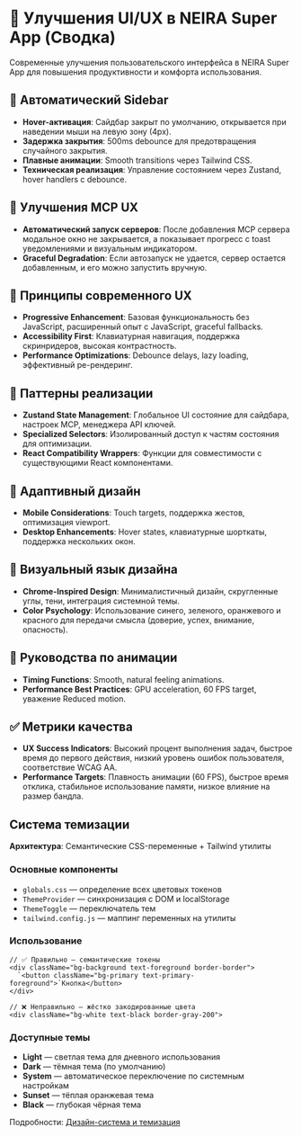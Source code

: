 # 🎨 Улучшения UI/UX в NEIRA Super App (Сводка)

Современные улучшения пользовательского интерфейса в NEIRA Super App для повышения продуктивности и комфорта использования.

## 🎨 Автоматический Sidebar

- **Hover-активация**: Сайдбар закрыт по умолчанию, открывается при наведении мыши на левую зону (4px).
- **Задержка закрытия**: 500ms debounce для предотвращения случайного закрытия.
- **Плавные анимации**: Smooth transitions через Tailwind CSS.
- **Техническая реализация**: Управление состоянием через Zustand, hover handlers с debounce.

## 🚀 Улучшения MCP UX

- **Автоматический запуск серверов**: После добавления MCP сервера модальное окно не закрывается, а показывает прогресс с toast уведомлениями и визуальным индикатором.
- **Graceful Degradation**: Если автозапуск не удается, сервер остается добавленным, и его можно запустить вручную.

## 🎯 Принципы современного UX

- **Progressive Enhancement**: Базовая функциональность без JavaScript, расширенный опыт с JavaScript, graceful fallbacks.
- **Accessibility First**: Клавиатурная навигация, поддержка скринридеров, высокая контрастность.
- **Performance Optimizations**: Debounce delays, lazy loading, эффективный ре-рендеринг.

## 🔧 Паттерны реализации

- **Zustand State Management**: Глобальное UI состояние для сайдбара, настроек MCP, менеджера API ключей.
- **Specialized Selectors**: Изолированный доступ к частям состояния для оптимизации.
- **React Compatibility Wrappers**: Функции для совместимости с существующими React компонентами.

## 📱 Адаптивный дизайн

- **Mobile Considerations**: Touch targets, поддержка жестов, оптимизация viewport.
- **Desktop Enhancements**: Hover states, клавиатурные шорткаты, поддержка нескольких окон.

## 🎨 Визуальный язык дизайна

- **Chrome-Inspired Design**: Минималистичный дизайн, скругленные углы, тени, интеграция системной темы.
- **Color Psychology**: Использование синего, зеленого, оранжевого и красного для передачи смысла (доверие, успех, внимание, опасность).

## 🔄 Руководства по анимации

- **Timing Functions**: Smooth, natural feeling animations.
- **Performance Best Practices**: GPU acceleration, 60 FPS target, уважение Reduced motion.

## ✅ Метрики качества

- **UX Success Indicators**: Высокий процент выполнения задач, быстрое время до первого действия, низкий уровень ошибок пользователя, соответствие WCAG AA.
- **Performance Targets**: Плавность анимации (60 FPS), быстрое время отклика, стабильное использование памяти, низкое влияние на размер бандла.

## Система темизации

**Архитектура**: Семантические CSS-переменные + Tailwind утилиты

### Основные компоненты

- `globals.css` — определение всех цветовых токенов
- `ThemeProvider` — синхронизация с DOM и localStorage
- `ThemeToggle` — переключатель тем
- `tailwind.config.js` — маппинг переменных на утилиты

### Использование

```tsx
// ✅ Правильно — семантические токены
<div className="bg-background text-foreground border-border">
  `<button className="bg-primary text-primary-foreground">`Кнопка</button>
</div>

// ❌ Неправильно — жёстко закодированные цвета
<div className="bg-white text-black border-gray-200">
```

### Доступные темы

- **Light** — светлая тема для дневного использования
- **Dark** — тёмная тема (по умолчанию)
- **System** — автоматическое переключение по системным настройкам
- **Sunset** — тёплая оранжевая тема
- **Black** — глубокая чёрная тема

Подробности: [Дизайн-система и темизация](/core-concepts/ui-layer/design-theming)
